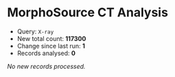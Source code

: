 # MorphoSource CT Analysis

* Query: `X-ray`
* New total count: **117300**
* Change since last run: **1**
* Records analysed: **0**

_No new records processed._